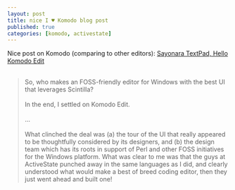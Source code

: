 ```yaml
---
layout: post
title: nice I ♥ Komodo blog post
published: true
categories: [komodo, activestate]
---
```


Nice post on Komodo (comparing to other editors): <a href="http://bshensky.livejournal.com/19843.html">Sayonara TextPad, Hello Komodo Edit</a><br />
<br />
<blockquote>So, who makes an FOSS-friendly editor for Windows with the best UI that leverages Scintilla?<br />
<br />
In the end, I settled on Komodo Edit.<br />
<br />
...<br />
<br />
What clinched the deal was (a) the tour of the UI that really appeared to be thoughtfully considered by its designers, and (b) the design team which has its roots in support of Perl and other FOSS initiatives for the Windows platform.  What was clear to me was that the guys at ActiveState punched away in the same languages as I did, and clearly understood what would make a best of breed coding editor, then they just went ahead and built one!<br />
</blockquote>
